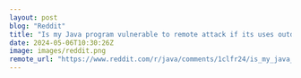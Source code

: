 ```yaml
---
layout: post
blog: "Reddit"
title: "Is my Java program vulnerable to remote attack if its uses outdated libraries?"
date: 2024-05-06T10:30:26Z
image: images/reddit.png
remote_url: "https://www.reddit.com/r/java/comments/1clfr24/is_my_java_program_vulnerable_to_remote_attack_if/"
---
```


